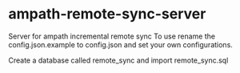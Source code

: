 # ampath-remote-sync-server
Server for ampath incremental remote sync
To use rename the config.json.example to config.json and set your own configurations.

Create a database called remote_sync and import remote_sync.sql
